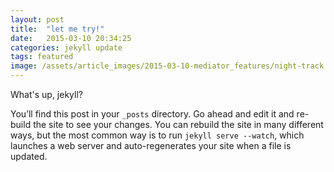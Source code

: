 ```yaml
---
layout: post
title:  "let me try!"
date:   2015-03-10 20:34:25
categories: jekyll update
tags: featured
image: /assets/article_images/2015-03-10-mediator_features/night-track.jpg
---
```


What's up, jekyll? 

You’ll find this post in your `_posts` directory. Go ahead and edit it and re-build the site to see your changes. You can rebuild the site in many different ways, but the most common way is to run `jekyll serve --watch`, which launches a web server and auto-regenerates your site when a file is updated.